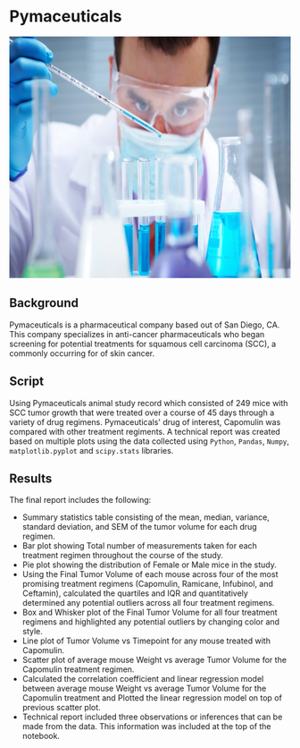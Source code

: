 # Pymaceuticals

<img src="Images/Laboratory.jpg" width="914" height="432"/>

## Background
Pymaceuticals is a pharmaceutical company based out of San Diego, CA. This company specializes in anti-cancer pharmaceuticals who began screening for potential treatments for squamous cell carcinoma (SCC), a commonly occurring for of skin cancer.



## Script
Using Pymaceuticals animal study record which consisted of 249 mice with SCC tumor growth that were treated over a course of 45 days through a variety of drug regimens. Pymaceuticals' drug of interest, Capomulin was compared with other treatment regiments. A technical report was created based on multiple plots using the data collected using `Python`, `Pandas`, `Numpy`, `matplotlib.pyplot` and `scipy.stats` libraries.

## Results
The final report includes the following:

* Summary statistics table consisting of the mean, median, variance, standard deviation, and SEM of the tumor volume for each drug regimen.
* Bar plot showing Total number of measurements taken for each treatment regimen throughout the course of the study.
* Pie plot showing the distribution of Female or Male mice in the study.
* Using the Final Tumor Volume of each mouse across four of the most promising treatment regimens (Capomulin, Ramicane, Infubinol, and Ceftamin), calculated the quartiles and IQR   and quantitatively determined any potential outliers across all four treatment regimens.
* Box and Whisker plot of the Final Tumor Volume for all four treatment regimens and highlighted any potential outliers by changing color and style.
* Line plot of Tumor Volume vs Timepoint for any mouse treated with Capomulin.
* Scatter plot of average mouse Weight vs average Tumor Volume for the Capomulin treatment regimen.
* Calculated the correlation coefficient and linear regression model between average mouse Weight vs average Tumor Volume for the Capomulin treatment and Plotted the linear         regression model on top of previous scatter plot.
* Technical report included three observations or inferences that can be made from the data. This information was included at the top of the notebook.
